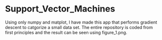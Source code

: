 # Support_Vector_Machines
Using only numpy and matplot, I have made this app that performs gradient descent to catgorize a small data set. The entire repository is coded from first principles and the result can be seen using figure_1.png.
